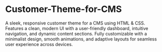 # Customer-Theme-for-CMS
A sleek, responsive customer theme for a CMS using HTML &amp; CSS. Features a clean, modern UI with a user-friendly dashboard, intuitive navigation, and dynamic content sections. Fully customizable with a minimalist design, smooth animations, and adaptive layouts for seamless user experience across devices.
